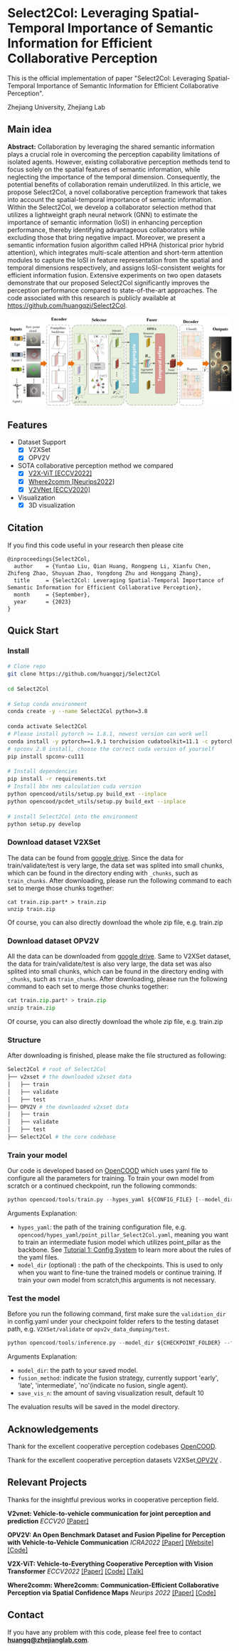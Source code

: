 # Select2Col: Leveraging Spatial-Temporal Importance of Semantic Information for Efficient Collaborative Perception
This is the official implementation of paper "Select2Col: Leveraging Spatial-Temporal Importance of Semantic Information for Efficient Collaborative Perception".

 Zhejiang University, Zhejiang Lab

## Main idea
**Abstract:**  Collaboration by leveraging the shared semantic information plays a crucial role in overcoming the perception capability limitations of isolated agents. However, existing collaborative perception methods tend to focus solely on the spatial features of semantic information, while neglecting the importance of the temporal dimension. Consequently, the potential benefits of collaboration remain underutilized. In this article, we propose Select2Col, a novel collaborative perception framework that takes into account the spatial-temporal importance of semantic information. Within the Select2Col, we develop a collaborator selection method that utilizes a lightweight graph neural network (GNN) to estimate the importance of semantic information (IoSI) in enhancing perception performance, thereby identifying advantageous collaborators while excluding those that bring negative impact. Moreover, we present a semantic information fusion algorithm called HPHA (historical prior hybrid attention), which integrates multi-scale attention and short-term attention modules to capture the IoSI in feature representation from the spatial and temporal dimensions respectively, and assigns IoSI-consistent weights for efficient information fusion. Extensive experiments on two open datasets demonstrate that our proposed Select2Col significantly improves the perception performance compared to state-of-the-art approaches. The code associated with this research is publicly available at https://github.com/huangqzj/Select2Col.

![Select2Col](./images/Select2Col.png)

## Features

- Dataset Support
  - [x] V2XSet
  - [x] OPV2V

- SOTA collaborative perception method we compared
    - [x] [V2X-ViT [ECCV2022]](https://arxiv.org/abs/2203.10638)
    - [x] [Where2comm [Neurips2022]](https://arxiv.org/abs/2209.12836)
    - [x] [V2VNet [ECCV2020]](https://arxiv.org/abs/2008.07519)

- Visualization
  - [x] 3D visualization

## Citation

If you find this code useful in your research then please cite

```
@inproceedings{Select2Col,
  author    = {Yuntao Liu, Qian Huang, Rongpeng Li, Xianfu Chen, Zhifeng Zhao, Shuyuan Zhao, Yongdong Zhu and Honggang Zhang},
  title     = {Select2Col: Leveraging Spatial-Temporal Importance of Semantic Information for Efficient Collaborative Perception},
  month     = {September},  
  year      = {2023}
}
```

## Quick Start
### Install
```bash
# Clone repo
git clone https://github.com/huangqzj/Select2Col

cd Select2Col

# Setup conda environment
conda create -y --name Select2Col python=3.8

conda activate Select2Col
# Please install pytorch >= 1.8.1, newest version can work well
conda install -y pytorch==1.9.1 torchvision cudatoolkit=11.1 -c pytorch
# spconv 2.0 install, choose the correct cuda version of yourself
pip install spconv-cu111

# Install dependencies
pip install -r requirements.txt
# Install bbx nms calculation cuda version
python opencood/utils/setup.py build_ext --inplace
python opencood/pcdet_utils/setup.py build_ext --inplace

# install Select2Col into the environment
python setup.py develop
```

### Download dataset V2XSet
The data can be found from [google drive](https://drive.google.com/drive/folders/1r5sPiBEvo8Xby-nMaWUTnJIPK6WhY1B6?usp=sharing).  Since the data for train/validate/test
is very large, the data set was splited into small chunks, which can be found in the directory ending with `_chunks`, such as `train_chunks`. After downloading, please run the following command to each set to merge those chunks together:

```
cat train.zip.part* > train.zip
unzip train.zip
```
Of course, you can also directly download the whole zip file, e.g. train.zip

### Download dataset OPV2V
All the data can be downloaded from [google drive](https://drive.google.com/drive/folders/1dkDeHlwOVbmgXcDazZvO6TFEZ6V_7WUu). Same to V2XSet dataset, the data for train/validate/test
is also very large, the data set was also splited into small chunks, which can be found in the directory ending with `_chunks`, such as `train_chunks`. After downloading, please run the following command to each set to merge those chunks together:

```python
cat train.zip.part* > train.zip
unzip train.zip
```
Of course, you can also directly download the whole zip file, e.g. train.zip

### Structure
After downloading is finished, please make the file structured as following:

```sh
Select2Col # root of Select2Col
├── v2xset # the downloaded v2xset data
│   ├── train
│   ├── validate
│   ├── test
├── OPV2V # the downloaded v2xset data
│   ├── train
│   ├── validate
│   ├── test
├── Select2Col # the core codebase

```


### Train your model
Our code is developed based on [OpenCOOD](https://github.com/DerrickXuNu/OpenCOOD) which uses yaml file to configure all the parameters for training. To train your own model from scratch or a continued checkpoint, run the following commonds:
```python
python opencood/tools/train.py --hypes_yaml ${CONFIG_FILE} [--model_dir  ${CHECKPOINT_FOLDER}]
```
Arguments Explanation:
- `hypes_yaml`: the path of the training configuration file, e.g. `opencood/hypes_yaml/point_pillar_Select2Col.yaml`, meaning you want to train
an intermediate fusion model which utilizes point_pillar as the backbone. See [Tutorial 1: Config System](https://opencood.readthedocs.io/en/latest/md_files/config_tutorial.html) to learn more about the rules of the yaml files.
- `model_dir` (optional) : the path of the checkpoints. This is used to only when you want to fine-tune the trained models or continue training. If train your own model from scratch,this arguments is not necessary. 

### Test the model
Before you run the following command, first make sure the `validation_dir` in config.yaml under your checkpoint folder
refers to the testing dataset path, e.g. `V2XSet/validate` or `opv2v_data_dumping/test`. 

```python
python opencood/tools/inference.py --model_dir ${CHECKPOINT_FOLDER} --fusion_method ${FUSION_STRATEGY} --save_vis_n ${amount}
```
Arguments Explanation:
- `model_dir`: the path to your saved model.
- `fusion_method`: indicate the fusion strategy, currently support 'early', 'late', 'intermediate', 'no'(indicate no fusion, single agent).
- `save_vis_n`: the amount of saving visualization result, default 10

The evaluation results  will be saved in the model directory.

## Acknowledgements
Thank for the excellent cooperative perception codebases [OpenCOOD](https://github.com/DerrickXuNu/OpenCOOD).

Thank for the excellent cooperative perception datasets V2XSet,[OPV2V](https://mobility-lab.seas.ucla.edu/opv2v/) .

## Relevant Projects

Thanks for the insightful previous works in cooperative perception field.

**V2vnet: Vehicle-to-vehicle communication for joint perception and prediction** 
*ECCV20* [[Paper]](https://arxiv.org/abs/2008.07519) 

**OPV2V: An Open Benchmark Dataset and Fusion Pipeline for Perception with Vehicle-to-Vehicle Communication** 
*ICRA2022* [[Paper]](https://arxiv.org/abs/2109.07644) [[Website]](https://mobility-lab.seas.ucla.edu/opv2v/) [[Code]](https://github.com/DerrickXuNu/OpenCOOD)

**V2X-ViT: Vehicle-to-Everything Cooperative Perception with Vision Transformer** *ECCV2022* [[Paper]](https://arxiv.org/abs/2203.10638) [[Code]](https://github.com/DerrickXuNu/v2x-vit) [[Talk]](https://course.zhidx.com/c/MmQ1YWUyMzM1M2I3YzVlZjE1NzM=)

**Where2comm: Where2comm: Communication-Efficient Collaborative Perception via Spatial Confidence Maps** *Neurips 2022* [[Paper]](https://arxiv.org/abs/2209.12836) [[Code]](https://github.com/MediaBrain-SJTU/Where2comm) 



## Contact

If you have any problem with this code, please feel free to contact **huangq@zhejianglab.com**.

